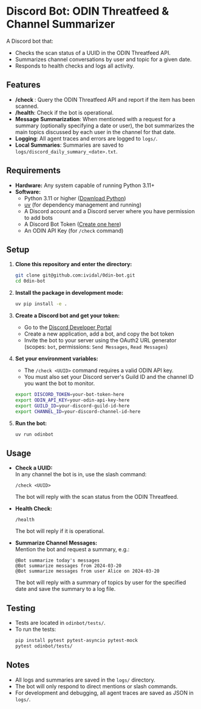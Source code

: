 # Discord Bot: ODIN Threatfeed & Channel Summarizer

A Discord bot that:
- Checks the scan status of a UUID in the ODIN Threatfeed API.
- Summarizes channel conversations by user and topic for a given date.
- Responds to health checks and logs all activity.

## Features

- **/check <UUID>**: Query the ODIN Threatfeed API and report if the item has been scanned.
- **/health**: Check if the bot is operational.
- **Message Summarization**: When mentioned with a request for a summary (optionally specifying a date or user), the bot summarizes the main topics discussed by each user in the channel for that date.
- **Logging**: All agent traces and errors are logged to `logs/`.
- **Local Summaries**: Summaries are saved to `logs/discord_daily_summary_<date>.txt`.

## Requirements

- **Hardware:** Any system capable of running Python 3.11+
- **Software:**
  - Python 3.11 or higher ([Download Python](https://www.python.org/downloads/))
  - [uv](https://github.com/astral-sh/uv) (for dependency management and running)
  - A Discord account and a Discord server where you have permission to add bots
  - A Discord Bot Token ([Create one here](https://discord.com/developers/applications))
  - An ODIN API Key (for `/check` command)

## Setup

1. **Clone this repository and enter the directory:**
   ```sh
   git clone git@github.com:ividal/0din-bot.git
   cd 0din-bot
   ```

2. **Install the package in development mode:**
   ```sh
   uv pip install -e .
   ```

3. **Create a Discord bot and get your token:**
   - Go to the [Discord Developer Portal](https://discord.com/developers/applications)
   - Create a new application, add a bot, and copy the bot token
   - Invite the bot to your server using the OAuth2 URL generator (scopes: `bot`, permissions: `Send Messages`, `Read Messages`)

4. **Set your environment variables:**
   - The `/check <UUID>` command requires a valid ODIN API key.
   - You must also set your Discord server's Guild ID and the channel ID you want the bot to monitor.

   ```sh
   export DISCORD_TOKEN=your-bot-token-here
   export ODIN_API_KEY=your-odin-api-key-here
   export GUILD_ID=your-discord-guild-id-here
   export CHANNEL_ID=your-discord-channel-id-here
   ```

5. **Run the bot:**
   ```sh
   uv run odinbot
   ```

## Usage

- **Check a UUID:**  
  In any channel the bot is in, use the slash command:
  ```
  /check <UUID>
  ```
  The bot will reply with the scan status from the ODIN Threatfeed.

- **Health Check:**  
  ```
  /health
  ```
  The bot will reply if it is operational.

- **Summarize Channel Messages:**  
  Mention the bot and request a summary, e.g.:
  ```
  @Bot summarize today's messages
  @Bot summarize messages from 2024-03-20
  @Bot summarize messages from user Alice on 2024-03-20
  ```
  The bot will reply with a summary of topics by user for the specified date and save the summary to a log file.

## Testing

- Tests are located in `odinbot/tests/`.
- To run the tests:
  ```sh
  pip install pytest pytest-asyncio pytest-mock
  pytest odinbot/tests/
  ```

## Notes

- All logs and summaries are saved in the `logs/` directory.
- The bot will only respond to direct mentions or slash commands.
- For development and debugging, all agent traces are saved as JSON in `logs/`.